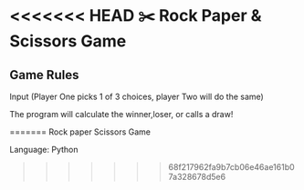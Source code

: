 <<<<<<< HEAD
:scissors: Rock Paper & Scissors Game
=========================================


Game Rules
-----------
Input (Player One picks 1 of 3 choices, player Two will do the same)

The program will calculate the winner,loser, or calls a draw!

=======
Rock paper Scissors Game

Language: Python

>>>>>>> 68f217962fa9b7cb06e46ae161b07a328678d5e6
